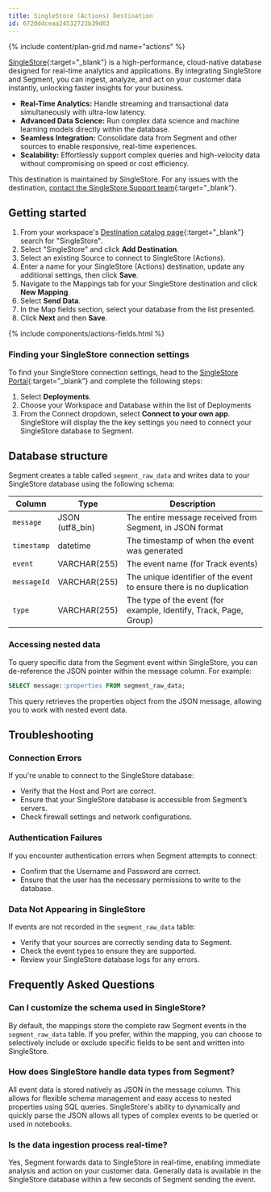 ```yaml
---
title: SingleStore (Actions) Destination
id: 6720ddceaa24532723b39d63
---
```


{% include content/plan-grid.md name="actions" %}

[SingleStore](https://singlestore.com/?utm_source=segmentio&utm_medium=docs&utm_campaign=partners){:target="_blank”} is a high-performance, cloud-native database designed for real-time analytics and applications. By integrating SingleStore and Segment, you can ingest, analyze, and act on your customer data instantly, unlocking faster insights for your business.
* **Real-Time Analytics:** Handle streaming and transactional data simultaneously with ultra-low latency.
* **Advanced Data Science:** Run complex data science and machine learning models directly within the database.
* **Seamless Integration:** Consolidate data from Segment and other sources to enable responsive, real-time experiences.
* **Scalability:** Effortlessly support complex queries and high-velocity data without compromising on speed or cost efficiency.

This destination is maintained by SingleStore. For any issues with the destination, [contact the SingleStore Support team](https://support.singlestore.com/){:target="_blank”}.

## Getting started

1. From your workspace's [Destination catalog page](https://app.segment.com/goto-my-workspace/destinations/catalog){:target="_blank”} search for "SingleStore".
2. Select "SingleStore" and click **Add Destination**.
3. Select an existing Source to connect to SingleStore (Actions).
4. Enter a name for your SingleStore (Actions) destination, update any additional settings, then click **Save**. 
6. Navigate to the Mappings tab for your SingleStore destination and click **New Mapping**.
7. Select **Send Data**. 
8. In the Map fields section, select your database from the list presented.
9. Click **Next** and then **Save**.  

{% include components/actions-fields.html %}

### Finding your SingleStore connection settings
To find your SingleStore connection settings, head to the [SingleStore Portal](https://portal.singlestore.com){:target="_blank”} and complete the following steps:
1. Select **Deployments**.
2. Choose your Workspace and Database within the list of Deployments
3. From the Connect dropdown, select **Connect to your own app**. SingleStore will display the the key settings you need to connect your SingleStore database to Segment. 

## Database structure
Segment creates a table called `segment_raw_data` and writes data to your SingleStore database using the following schema:

| Column |	Type	| Description |
| -------- | ------ |  ----------- |
| `message` |	JSON (utf8_bin) |	The entire message received from Segment, in JSON format |
| `timestamp` |	datetime |	The timestamp of when the event was generated |
| `event` |	VARCHAR(255) |	The event name (for Track events) |
| `messageId` |	VARCHAR(255) |	The unique identifier of the event to ensure there is no duplication |
| `type` |	VARCHAR(255) |	The type of the event (for example, Identify, Track, Page, Group) |


### Accessing nested data
To query specific data from the Segment event within SingleStore, you can de-reference the JSON pointer within the message column. For example:

```sql
SELECT message::properties FROM segment_raw_data;
```

This query retrieves the properties object from the JSON message, allowing you to work with nested event data.

## Troubleshooting

### Connection Errors
If you're unable to connect to the SingleStore database:
* Verify that the Host and Port are correct.
* Ensure that your SingleStore database is accessible from Segment’s servers.
* Check firewall settings and network configurations.

### Authentication Failures
If you encounter authentication errors when Segment attempts to connect:
* Confirm that the Username and Password are correct.
* Ensure that the user has the necessary permissions to write to the database.

### Data Not Appearing in SingleStore
If events are not recorded in the `segment_raw_data` table:
* Verify that your sources are correctly sending data to Segment.
* Check the event types to ensure they are supported.
* Review your SingleStore database logs for any errors.

## Frequently Asked Questions
### Can I customize the schema used in SingleStore?

By default, the mappings store the complete raw Segment events in the `segment_raw_data` table. If you prefer, within the mapping, you can choose to selectively include or exclude specific fields to be sent and written into SingleStore.

### How does SingleStore handle data types from Segment?

All event data is stored natively as JSON in the message column. This allows for flexible schema management and easy access to nested properties using SQL queries.  SingleStore's ability to dynamically and quickly parse the JSON allows all types of complex events to be queried or used in notebooks.

### Is the data ingestion process real-time?

Yes, Segment forwards data to SingleStore in real-time, enabling immediate analysis and action on your customer data.  Generally data is available in the SingleStore database within a few seconds of Segment sending the event.